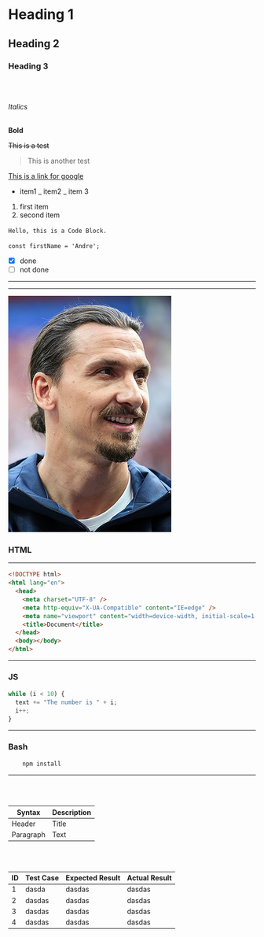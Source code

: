 # Heading 1

## Heading 2

### Heading 3

<br>
<br>

<!-- Italics -->

_Italics_
<br>
<br>

<!-- Bold -->

**Bold**

<!-- Strike Through-->

~~This is a test~~

<!-- Block quote -->

> This is another test

<!--  links -->

[This is a link for google](https://www.google.com)

<!-- Unordered List -->

- item1
  _ item2
  _ item 3
  <br>

<!--Ordered List-->

1. first item
2. second item

<!-- inline code block-->

`Hello, this is a Code Block.`
<br>

`const firstName = 'Andre';`

<!-- task list -->

- [x] done
- [ ] not done

<!-- Horizontal Line -->

---

---

<!--Images-->

![Hollow Knight](ibra.jpg)

### HTML

---

```html
<!DOCTYPE html>
<html lang="en">
  <head>
    <meta charset="UTF-8" />
    <meta http-equiv="X-UA-Compatible" content="IE=edge" />
    <meta name="viewport" content="width=device-width, initial-scale=1.0" />
    <title>Document</title>
  </head>
  <body></body>
</html>
```

---

### JS

```javascript
while (i < 10) {
  text += "The number is " + i;
  i++;
}
```

---

<!-- Bash script block -->

### Bash

```bash
    npm install

```

---

<br>
<br>
<!-- Tables -->

| Syntax    | Description |
| --------- | ----------- |
| Header    | Title       |
| Paragraph | Text        |

<br>
<br>

| ID  | Test Case | Expected Result | Actual Result |
| --- | --------- | --------------- | ------------- |
| 1   | dasda     | dasdas          | dasdas        |
| 2   | dasdas    | dasdas          | dasdas        |
| 3   | dasdas    | dasdas          | dasdas        |
| 4   | dasdas    | dasdas          | dasdas        |

